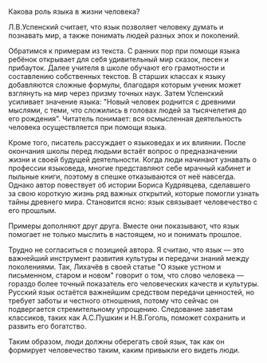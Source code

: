 Какова роль языка в жизни человека? 

Л.В.Успенский считает, что язык позволяет человеку думать и познавать мир, а также понимать людей разных эпох и поколений. 

Обратимся к примерам из текста. С ранних пор при помощи языка ребёнок открывает для себя удивительный мир сказок, песен и прибауток. Далее учителя в школе обучают его грамотности и составлению собственных текстов. В старших классах к языку добавляются сложные формулы, благодаря которым ученик может взглянуть на мир через призму точных наук. Затем Успенский усиливает значение языка: "Новый человек роднится с древними мыслями, с теми, что сложились в головах людей за тысячелетия до его рождения". Читатель понимает: вся осмысленная деятельность человека осуществляется при помощи языка. 

Кроме того, писатель рассуждает о языковедах и их влиянии. После окончания школы перед людьми встаёт вопрос о предназначении жизни и своей будущей деятельности. Когда люди начинают узнавать о профессии языковеда, многие представляют себе мрачный кабинет и пыльные книги, поэтому в спешке отказываются от неё навсегда. Однако автор повествует об истории Бориса Кудрявцева, сделавшего за свою короткую жизнь ряд важных открытий, которые помогли узнать тайны древнего мира. Становится ясно: язык связывает человечество с его прошлым.

Примеры дополняют друг друга. Вместе они показывают, что язык помогает не только мыслить в настоящем, но и понимать прошлое.

Трудно не согласиться с позицией автора. Я считаю, что язык — это важнейший инструмент развития культуры и передачи знаний между поколениями. Так, Лихачёв в своей статье "О языке устном и письменном, старом и новом" говорит о том, что  слово человека — гораздо более точный показатель его человеческих качеств и культуры. Русский язык остаётся важнейшим средством передачи  ценностей, но требует заботы и честного отношения, потому что сейчас он подвергается стремительному упрощению. Следование заветам классиков, таких как А.С.Пушкин и Н.В.Гоголь, поможет сохранить и развить его богатство.

Таким образом, люди должны оберегать свой язык, так как он формирует человечество таким, каким привыкли его видеть люди.